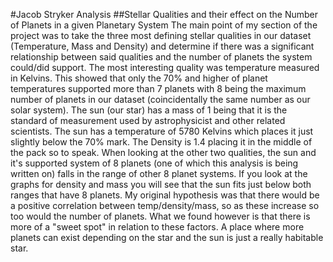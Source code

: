 #Jacob Stryker Analysis
##Stellar Qualities and their effect on the Number of Planets in a given Planetary System
The main point of my section of the project was to take the three most defining stellar qualities in our dataset (Temperature, Mass and Density) and determine if there was a significant 
relationship between said qualities and the number of planets the system could/did support. 
The most interesting quality was temperature measured in Kelvins. This showed that only the 70% and higher of planet temperatures supported more than 7 planets with 8 being the maximum
number of planets in our dataset (coincidentally the same number as our solar system).
The sun (our star) has a mass of 1 being that it is the standard of measurement used by astrophysicist and other related scientists.
The sun has a temperature of 5780 Kelvins which places it just slightly below the 70% mark. The Density is 1.4 placing it in the middle of the pack so to speak.
When looking at the other two qualities, the sun and it's supported system of 8 planets (one of which this analysis is being written on) falls in the range of other 8 planet systems.
If you look at the graphs for density and mass you will see that the sun fits just below both ranges that have 8 planets. My original hypothesis was that there would be a positive correlation
between temp/density/mass, so as these increase so too would the number of planets. What we found however is that there is more of a "sweet spot" in relation to these factors. 
A place where more planets can exist depending on the star and the sun is just a really habitable star. 
